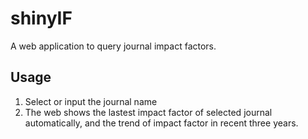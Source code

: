 # shinyIF
A web application to query journal impact factors.
## Usage
1. Select or input the journal name
2. The web shows the lastest impact factor of selected journal automatically, and the trend of impact factor in recent three years.
